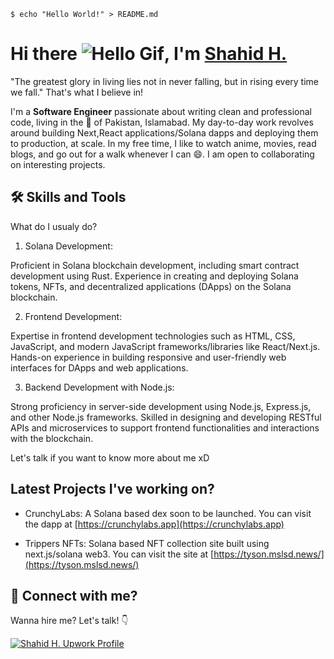 ```shell
$ echo "Hello World!" > README.md
```

# Hi there ![Hello Gif](https://github.com/Dev5G/Dev5G/assets/raw/main/Hi.gif), I'm [Shahid H.](https://www.upwork.com/freelancers/~01311c168bd1c3191d)

"The greatest glory in living lies not in never falling, but in rising every time we fall." That's what I believe in!

I'm a **Software Engineer** passionate about writing clean and professional code, living in the 💖 of Pakistan, Islamabad. My day-to-day work revolves around building Next,React applications/Solana dapps and deploying them to production, at scale. In my free time, I like to watch anime, movies, read blogs, and go out for a walk whenever I can 😄. I am open to collaborating on interesting projects.

## 🛠 Skills and Tools

What do I usualy do?

1. Solana Development:

Proficient in Solana blockchain development, including smart contract development using Rust.
Experience in creating and deploying Solana tokens, NFTs, and decentralized applications (DApps) on the Solana blockchain.

2. Frontend Development:

Expertise in frontend development technologies such as HTML, CSS, JavaScript, and modern JavaScript frameworks/libraries like React/Next.js.
Hands-on experience in building responsive and user-friendly web interfaces for DApps and web applications.

3. Backend Development with Node.js:

Strong proficiency in server-side development using Node.js, Express.js, and other Node.js frameworks.
Skilled in designing and developing RESTful APIs and microservices to support frontend functionalities and interactions with the blockchain.

Let's talk if you want to know more about me xD

## Latest Projects I've working on?

- CrunchyLabs:
  A Solana based dex soon to be launched. You can visit the dapp at [https://crunchylabs.app](https://crunchylabs.app)

- Trippers NFTs: Solana based NFT collection site built using next.js/solana web3. You can visit the site at [https://tyson.mslsd.news/](https://tyson.mslsd.news/)

## 🔗 Connect with me?

Wanna hire me? Let's talk! 👇

[![Shahid H. Upwork Profile](https://img.shields.io/badge/upwork-14a800?style=for-the-badge&logo=upwork&logoColor=white)](https://www.upwork.com/freelancers/~01311c168bd1c3191d)
